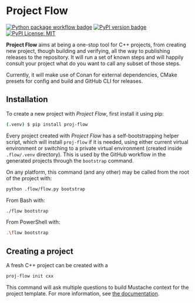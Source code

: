 # Project Flow

[![Python package workflow badge](https://github.com/mzdun/proj-flow/actions/workflows/release.yml/badge.svg)](https://github.com/mzdun/proj-flow/actions)
[![PyPI version badge](https://img.shields.io/pypi/v/proj-flow.svg)](https://pypi.python.org/pypi/proj-flow)
[![PyPI License: MIT](https://img.shields.io/pypi/l/proj-flow.svg)](https://pypi.python.org/pypi/proj-flow)

**Project Flow** aims at being a one-stop tool for C++ projects, from creating new
project, though building and verifying, all the way to publishing releases to
the repository. It will run a set of known steps and will happily consult your
project what do you want to call any subset of those steps.

Currently, it will make use of Conan for external dependencies, CMake presets
for config and build and GitHub CLI for releases.

## Installation

To create a new project with _Project Flow_, first install it using pip:

```sh
(.venv) $ pip install proj-flow
```

Every project created with _Project Flow_ has a self-bootstrapping helper script,
which will install `proj-flow` if it is needed, using either current virtual
environment or switching to a private virtual environment (created inside
`.flow/.venv` directory). This is used by the GitHub workflow in the generated
projects through the `bootstrap` command.

On any platform, this command (and any other) may be called from the root of the
project with:

```sh
python .flow/flow.py bootstrap
```

From Bash with:

```sh
./flow bootstrap
```

From PowerShell with:

```sh
.\flow bootstrap
```

## Creating a project

A fresh C++ project can be created with a

```sh
proj-flow init cxx
```

This command will ask multiple questions to build Mustache context for the
project template. For more information, see [the documentation](https://proj-flow.readthedocs.io/en/latest/).
